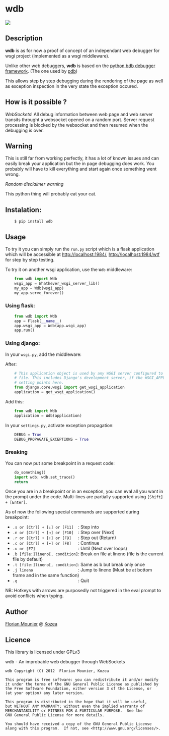 wdb
===

![](https://raw.github.com/Kozea/wdb/master/wdb.png)

Description
-----------

**wdb** is as for now a proof of concept of an independant web debugger for wsgi project (implemented as a wsgi middleware).

Unlike other web debuggers, **wdb** is based on the [python bdb debugger framework](http://docs.python.org/2/library/bdb.html). (The one used by [pdb](http://docs.python.org/2/library/pdb.html))

This allows step by step debugging during the rendering of the page as well as exception inspection in the very state the exception occured.


How is it possible ?
--------------------

*WebSockets*! 
All debug information between web page and web server transits throught a websocket opened on a random port.
Server request processing is blocked by the websocket and then resumed when the debugging is over.


Warning
-------

This is still far from working perfectly, it has a lot of known issues and can easily break your application but the in page debugging does work. You probably will have to kill everything and start again once something went wrong.

*Random disclaimer warning*

This python thing will probably eat your cat.


Instalation:
------------

```
    $ pip install wdb
```

Usage
-----

To try it you can simply run the `run.py` script which is a flask application which will be accessible at <http://localhost:1984/>,  <http://localhost:1984/wtf> for step by step testing.

To try it on another wsgi application, use the `Wdb` middleware:

```python
    from wdb import Wdb
    wsgi_app = Whathever_wsgi_server_lib()
    my_app = Wdb(wsgi_app)
    my_app.serve_forever()
```

### Using flask:

```python
    from wdb import Wdb
    app = Flask(__name__)
    app.wsgi_app = Wdb(app.wsgi_app)
    app.run()
```

### Using django:

In your `wsgi.py`, add the middleware:

After:

```python
    # This application object is used by any WSGI server configured to use this
    # file. This includes Django's development server, if the WSGI_APPLICATION
    # setting points here.
    from django.core.wsgi import get_wsgi_application
    application = get_wsgi_application()
```

Add this:

```python
    from wdb import Wdb
    application = Wdb(application)
```

In your `settings.py`, activate exception propagation:

```python
    DEBUG = True
    DEBUG_PROPAGATE_EXCEPTIONS = True
```

### Breaking

You can now put some breakpoint in a request code:

```python
    do_something()
    import wdb; wdb.set_trace()
    return
```

Once you are in a breakpoint or in an exception, you can eval all you want in the prompt under the code.
Multi-lines are partially supported using `[Shift] + [Enter]`.

As of now the following special commands are supported during breakpoint:

   * `.s or [Ctrl] + [↓] or [F11]  `: Step into
   * `.n or [Ctrl] + [→] or [F10]  `: Step over (Next)
   * `.r or [Ctrl] + [↑] or [F9]   `: Step out (Return)
   * `.c or [Ctrl] + [←] or [F8]   `: Continue
   * `.u or [F7]                   `: Until (Next over loops)
   * `.b [file:]lineno[, condition]`: Break on file at lineno (file is the current file by default)
   * `.t [file:]lineno[, condition]`: Same as b but break only once
   * `.j lineno                    `: Jump to lineno (Must be at bottom frame and in the same function)
   * `.q                           `: Quit

NB: Hotkeys with arrows are purposedly not triggered in the eval prompt to avoid conflicts when typing.

Author
------

[Florian Mounier](http://github.com/paradoxxxzero) @ [Kozea](http://kozea.fr/)


Licence
-------

This library is licensed under GPLv3

wdb - An improbable web debugger through WebSockets


    wdb Copyright (C) 2012  Florian Mounier, Kozea

    This program is free software: you can redistribute it and/or modify
    it under the terms of the GNU General Public License as published by
    the Free Software Foundation, either version 3 of the License, or
    (at your option) any later version.

    This program is distributed in the hope that it will be useful,
    but WITHOUT ANY WARRANTY; without even the implied warranty of
    MERCHANTABILITY or FITNESS FOR A PARTICULAR PURPOSE.  See the
    GNU General Public License for more details.

    You should have received a copy of the GNU General Public License
    along with this program.  If not, see <http://www.gnu.org/licenses/>.

